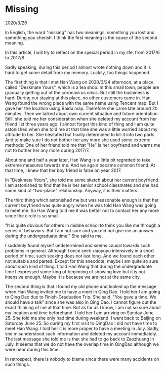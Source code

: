 # Missing
2020/3/26

In English, the word "missing" has two meanings: something you lost and something you cherish.
I think the first meaning is the cause of the second meaning.

In this article, I will try to reflect on the special period in my life, from 2017/6 to 2017/8.

Sadly speaking, during this period I almost wrote nothing down and it is hard to get some detail from my memory. Luckily, too things happened.

The first thing is that I met Han Wang on 2020/3/24 afternoon, at a place called "Deskmate Yours", which is a tea shop. In this small town, people are gradually getting out of the coronavirus crisis. But still the bushiness is hard. During our staying at this place, no other customers came in. Han Wang found the wrong place with the same name using Tencent map. But I gave her the location using Baidu map. Therefore she came late around 20 minutes. Then we talked about own current situation and future orientation. Still, she told me her consideration when she deleted my account from her friend list three years ago. I almost forget this kind of thing and I am quite astonished when she told me at that time she was a little worried about my attitude to her. She hesitated but finally determined to kill it into two parts. And to make sure I do not bother her any more she used some extreme methods: One of her friend told me that "He" is her boyfriend and warns me not to bother her any more during 2017/7.

About one and half a year later, Han Wang is a little bit regretted to take extreme measures towards me. And we again became common friend. At that time, I knew that her boy friend is false on year 2017.

In "Deskmate Yours", she told me some sketch about her current boyfriend. I am astonished to find
that he is her senior school classmates and she had some kind of "two-place" relationship. Anyway, it is their matters.

The third thing which astonished me but was reasonable enough is that her current boyfriend was quite angry when he was told Han Wang was going to meet me. So Han Wang told me it was better not to contact her any more since the circle is so small.

"It is quite obvious for others in middle school to think you like me through a series of behaviors. But I am not sure and you did not give me an answer during the undergraduate time." She said to me.

I suddenly found myself undetermined and seems causal towards such problems in general. Although I
once seek xiaoyuyu intensively in a short period of time, such seeking does not last long. And we found each other not suitable and parted. Except for this anecdote, maybe I am quite so sure about such kind of thing. I told Han Wang that during the undergraduate time I expressed some king of beginning of showing love but it is not intensive enough. Maybe it is because we are not at the same city.

The second thing is that I found my old phone and looked up the message when Han Wang invited me to have a meet in Qing Dao. I told her I am going to Qing Dao due to Finish-Graduation Trip. She said, "You gave a time. We should have a talk" since she was also in Qing Dao. I cannot figure out the exact thinking of me at that time. But as far as I know, I am not so sure about my location and time beforehand. I told her I am arriving on Sunday June 25. She told me she only had time during weekend. I went back to Beijing on Saturday June 25. So during my first visit to QingDao I did not have time to meet Han Wang. I told her it is more proper to have a meeting in July. Sadly, she misunderstood such information and deleted my account immediately. The last message she told me is that she had to go back to Zaozhuang in July. It seems that we do not have the overlap time in QingDao although we were near during this time.

In retrospect, there is nobody to blame since there were many accidents on such things.